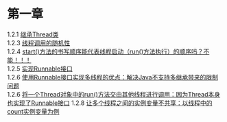 # 第一章
1.2.1 [继承Thread类](https://github.com/reki-cool/Java_Multi-thread_Programming_Second_Edition/blob/master/chapter-1/src/main/java/_1_2/_1_2_1/MyThread.java)  
1.2.3 [线程调用的随机性](https://github.com/reki-cool/Java_Multi-thread_Programming_Second_Edition/blob/master/chapter-1/src/main/java/_1_2/_1_2_3/MyThread.java)  
1.2.4 [start()方法的书写顺序能代表线程启动（run()方法执行）的顺序吗？不能！！！](https://github.com/reki-cool/Java_Multi-thread_Programming_Second_Edition/blob/master/chapter-1/src/main/java/_1_2/_1_2_4/MyThread.java)  
1.2.5 [实现Runnable接口](https://github.com/reki-cool/Java_Multi-thread_Programming_Second_Edition/blob/master/chapter-1/src/main/java/_1_2/_1_2_5/MyRunnable.java)  
1.2.6 [使用Runnable接口实现多线程的优点：解决Java不支持多继承带来的限制问题](https://github.com/reki-cool/Java_Multi-thread_Programming_Second_Edition/blob/master/chapter-1/src/main/java/_1_2/_1_2_6/Test.java)  
1.2.6 [将一个Thread对象中的run()方法交由其他线程进行调用：因为Thread本身也实现了Runnable接口](https://github.com/reki-cool/Java_Multi-thread_Programming_Second_Edition/blob/master/chapter-1/src/main/java/_1_2/_1_2_6/Test2.java)
1.2.8 [让多个线程之间的实例变量不共享：以线程中的count实例变量为例](https://github.com/reki-cool/Java_Multi-thread_Programming_Second_Edition/blob/master/chapter-1/src/main/java/_1_2/_1_2_8/MyThread.java)    